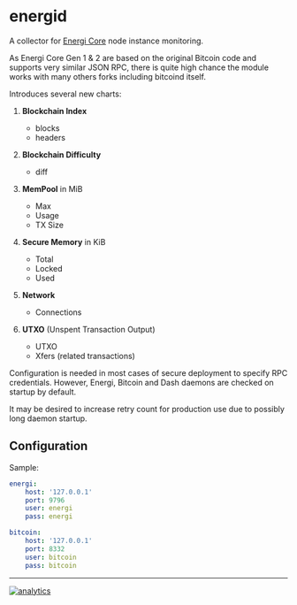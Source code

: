 # energid

A collector for [Energi Core](https://github.com/energicryptocurrency/energi) node instance monitoring.

As Energi Core Gen 1 & 2 are based on the original Bitcoin code and
supports very similar JSON RPC, there is quite high chance the module works
with many others forks including bitcoind itself.

Introduces several new charts:

1.  **Blockchain Index**
    * blocks
    * headers
    
2.  **Blockchain Difficulty**
    * diff
    
3.  **MemPool** in MiB
    * Max
    * Usage
    * TX Size
    
4.  **Secure Memory** in KiB
    * Total
    * Locked
    * Used
    
5.  **Network**
    * Connections
    
6.  **UTXO** (Unspent Transaction Output)
    * UTXO
    * Xfers (related transactions)

Configuration is needed in most cases of secure deployment to specify RPC credentials.
However, Energi, Bitcoin and Dash daemons are checked on startup by default.

It may be desired to increase retry count for production use due to possibly long
daemon startup.

## Configuration

Sample:
```yaml
energi:
    host: '127.0.0.1'
    port: 9796
    user: energi
    pass: energi

bitcoin:
    host: '127.0.0.1'
    port: 8332
    user: bitcoin
    pass: bitcoin
```

---

[![analytics](https://www.google-analytics.com/collect?v=1&aip=1&t=pageview&_s=1&ds=github&dr=https%3A%2F%2Fgithub.com%2Fnetdata%2Fnetdata&dl=https%3A%2F%2Fmy-netdata.io%2Fgithub%2Fcollectors%2Fpython.d.plugin%2Fenergid%2FREADME&_u=MAC~&cid=5792dfd7-8dc4-476b-af31-da2fdb9f93d2&tid=UA-64295674-3)]()
